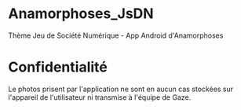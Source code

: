 # Anamorphoses_JsDN
Thème Jeu de Société Numérique - App Android d'Anamorphoses

# Confidentialité #

Le photos prisent par l'application ne sont en aucun cas stockées sur l'appareil de l'utilisateur ni transmise à l'équipe de Gaze.

